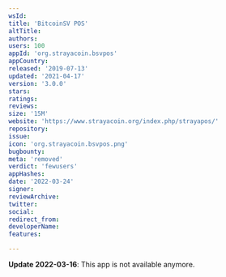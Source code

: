 ```yaml
---
wsId: 
title: 'BitcoinSV POS'
altTitle: 
authors: 
users: 100
appId: 'org.strayacoin.bsvpos'
appCountry: 
released: '2019-07-13'
updated: '2021-04-17'
version: '3.0.0'
stars: 
ratings: 
reviews: 
size: '15M'
website: 'https://www.strayacoin.org/index.php/strayapos/'
repository: 
issue: 
icon: 'org.strayacoin.bsvpos.png'
bugbounty: 
meta: 'removed'
verdict: 'fewusers'
appHashes: 
date: '2022-03-24'
signer: 
reviewArchive: 
twitter: 
social: 
redirect_from: 
developerName: 
features: 

---
```


**Update 2022-03-16**: This app is not available anymore.

